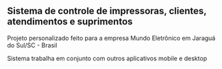 ## Sistema de controle de impressoras, clientes, atendimentos e suprimentos

Projeto personalizado feito para a empresa Mundo Eletrônico em Jaraguá do Sul/SC - Brasil

Sistema trabalha em conjunto com outros aplicativos mobile e desktop